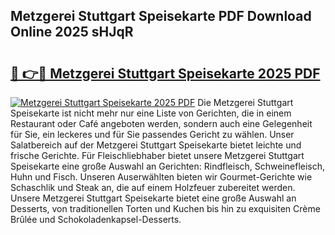 ## Metzgerei Stuttgart Speisekarte PDF Download Online 2025 sHJqR

# <h2><a href="http://gc9ohr.nevu.top/?p=Metzgerei+Stuttgart+Speisekarte">🔗 👉🔴 Metzgerei Stuttgart Speisekarte 2025 PDF</a></h2>

[![Metzgerei Stuttgart Speisekarte 2025 PDF](https://i.imgur.com/dBaPXMq.png)](http://gc9ohr.nevu.top/?p=Metzgerei+Stuttgart+Speisekarte)
Die Metzgerei Stuttgart Speisekarte ist nicht mehr nur eine Liste von Gerichten, die in einem Restaurant oder Café angeboten werden, sondern auch eine Gelegenheit für Sie, ein leckeres und für Sie passendes Gericht zu wählen. Unser Salatbereich auf der Metzgerei Stuttgart Speisekarte bietet leichte und frische Gerichte. Für Fleischliebhaber bietet unsere Metzgerei Stuttgart Speisekarte eine große Auswahl an Gerichten: Rindfleisch, Schweinefleisch, Huhn und Fisch. Unseren Auserwählten bieten wir Gourmet-Gerichte wie Schaschlik und Steak an, die auf einem Holzfeuer zubereitet werden. Unsere Metzgerei Stuttgart Speisekarte bietet eine große Auswahl an Desserts, von traditionellen Torten und Kuchen bis hin zu exquisiten Crème Brûlée und Schokoladenkapsel-Desserts.
